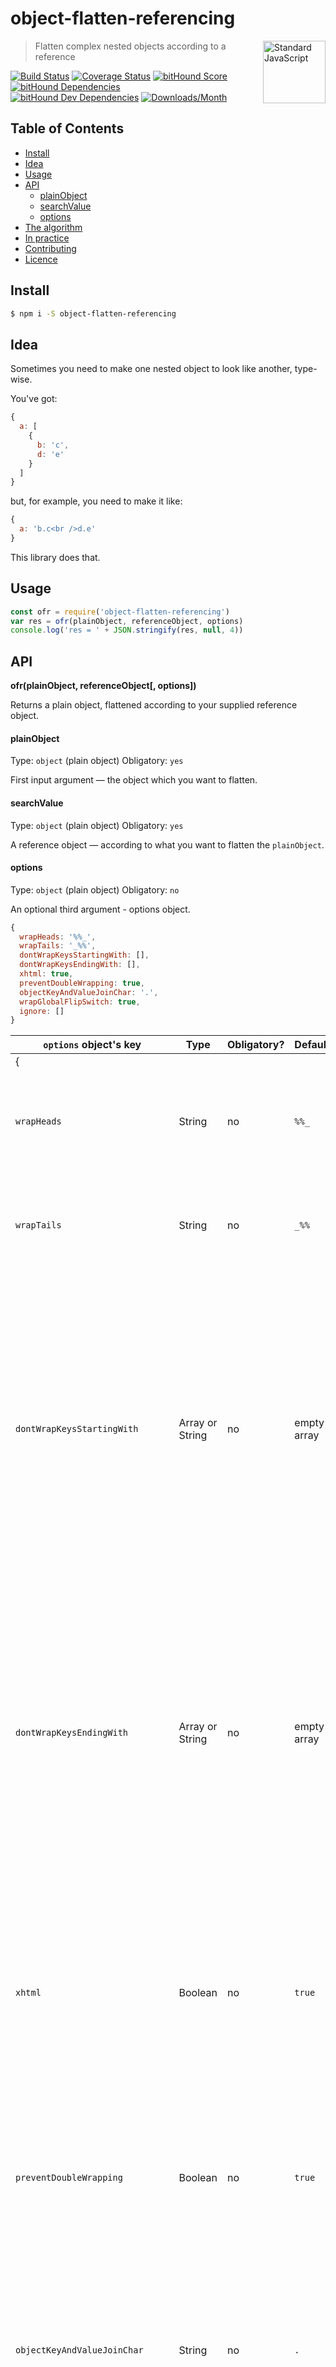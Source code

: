 # object-flatten-referencing

<a href="https://github.com/feross/standard" style="float: right; padding: 0 0 20px 20px;"><img src="https://cdn.rawgit.com/feross/standard/master/sticker.svg" alt="Standard JavaScript" width="100" align="right"></a>

> Flatten complex nested objects according to a reference

[![Build Status][travis-img]][travis-url]
[![Coverage Status][cov-img]][cov-url]
[![bitHound Score][bithound-img]][bithound-url]
[![bitHound Dependencies][deps-img]][deps-url]
[![bitHound Dev Dependencies][dev-img]][dev-url]
[![Downloads/Month][downloads-img]][downloads-url]

## Table of Contents

<!-- START doctoc generated TOC please keep comment here to allow auto update -->
<!-- DON'T EDIT THIS SECTION, INSTEAD RE-RUN doctoc TO UPDATE -->


- [Install](#install)
- [Idea](#idea)
- [Usage](#usage)
- [API](#api)
    - [plainObject](#plainobject)
    - [searchValue](#searchvalue)
    - [options](#options)
- [The algorithm](#the-algorithm)
- [In practice](#in-practice)
- [Contributing](#contributing)
- [Licence](#licence)

<!-- END doctoc generated TOC please keep comment here to allow auto update -->

## Install

```bash
$ npm i -S object-flatten-referencing
```

## Idea

Sometimes you need to make one nested object to look like another, type-wise.

You've got:

```js
{
  a: [
    {
      b: 'c',
      d: 'e'
    }
  ]
}
```

but, for example, you need to make it like:

```js
{
  a: 'b.c<br />d.e'
}
```

This library does that.

## Usage

```js
const ofr = require('object-flatten-referencing')
var res = ofr(plainObject, referenceObject, options)
console.log('res = ' + JSON.stringify(res, null, 4))
```

## API

**ofr(plainObject, referenceObject\[, options])**

Returns a plain object, flattened according to your supplied reference object.

#### plainObject

Type: `object` (plain object)
Obligatory: `yes`

First input argument — the object which you want to flatten.

#### searchValue

Type: `object` (plain object)
Obligatory: `yes`

A reference object — according to what you want to flatten the `plainObject`.

#### options

Type: `object` (plain object)
Obligatory: `no`

An optional third argument - options object.

```js
{
  wrapHeads: '%%_',
  wrapTails: '_%%',
  dontWrapKeysStartingWith: [],
  dontWrapKeysEndingWith: [],
  xhtml: true,
  preventDoubleWrapping: true,
  objectKeyAndValueJoinChar: '.',
  wrapGlobalFlipSwitch: true,
  ignore: []
}
```

`options` object's key         | Type     | Obligatory? | Default           | Description
-------------------------------|----------|-------------|-------------------|----------------------
{                              |          |             |                   |
`wrapHeads`                    | String   | no          | `%%_`             | Prepend this to each value, each result of flattening or simply other encountered value.
`wrapTails`                    | String   | no          | `_%%`             | Append this to each value, each result of flattening or simply other encountered value.
`dontWrapKeysStartingWith`     | Array or String | no          | empty array      | If it's set, if key names start with this, then we won't append or prepend anything to them (or their child nodes). Also, we won't flatten them (or their child nodes). This is used to prevent mangling of keys containing your [data storage](https://github.com/code-and-send/json-variables#data-containers), for example.
`dontWrapKeysEndingWith`         | Array or String | no | empty array      | If it's set, if key names end with this, then we won't append or prepend anything to them (or their child nodes). Also, we won't flatten them (or their child nodes). This is used to prevent mangling of keys containing your [data storage](https://github.com/code-and-send/json-variables#data-containers), for example.
`xhtml`                        | Boolean  | no          | `true`            | When flattening, arrays or plain objects are converted into strings. Each value is separated by a line break, and this controls which type to use: HTML (`<br>`) or XHTML (`<br />`)
`preventDoubleWrapping`        | Boolean  | no          | `true`            | If the current value already contains a string from `wrapHeads` or `wrapTails`, don't wrap to prevent double wrapping.
`objectKeyAndValueJoinChar`    | String   | no          | `.`               | When an object is turned into a string, its key is joined with its value, with another string in-between. This controls what that in-between string is.
`wrapGlobalFlipSwitch`         | Boolean  | no          | `true`            | You can turn off the wrapping function completely using this.
`ignore`                       | Array or String | no   | empty array       | Don't apply any flattening to any of these keys. Naturally, don't wrap them with anything either.
`whatToDoWhenReferenceIsMissing` | Integer | no         | `0`               | 0 = skip, 1 = throw, 2 = flatten to string
}                              |          |             |                   |

## The algorithm

In its core, this library uses two functions:

- one which flattens objects
- another which flattens arrays

**Objects** are flattened into arrays (yes, not strings) in the following fashion:

```js
// from:
{
  a: 'b',
  c: 'd'
}
// to:
['%%_a.b_%%', '%%_c.d_%%']
```

Arrays are flattened into strings:

```js
// from:
['a', 'b', 'c']
// to:
'%%_a_%%<br />%%_b_%%<br />%%_c_%%'
```

This library recursively traverses both inputs, compares their types and if one type is lesser in the food chain (object vs. string), it uses the above functions to flatten all mismatching elements into strings.

## In practice

In practice, you will need this library when you need to map the variables in email templates.

For example, your _data content file_ in JSON (development version) that controls your template is:

```js
// data file:
{
  "title": "Welcome",
  "name": "John"
}
```

but you need to turn it into the following when generating PROD version:

```js
// you want your data file to look like this after processing:
{
  "title": "Welcome",
  "name": "${object.name}"
}
```

To achieve that, you use another JSON _mapping file_,

```js
// mapping file:
{
  "name": {
    "object": "name"
  }
}
```

It's easy to merge the _mapping file_ onto the _data file_, but you get:

```js
// intermediate data file after merging the mapping file over data file
{
  "title": "Welcome",
  "name": {
    "object": "name"
  }
}
```

Now you need to **flatten** the above object, so that the key called `name` has a value of `string` type, not `object`. This library helps to achieve that:

```js
var mergedDataFile = {
  "title": "Welcome",
  "name": {
    "object": "name"
  }
}
var reference = {
  "title": "Welcome",
  "name": "John"
}
mergedDataFile = ofr(
  mergedDataFile,
  reference,
  {
    wrapHeads: '${',
    wrapTails: '}'
  }
)
console.log(JSON.stringify(mergedDataFile, null, 4))
// => {
//      "title": "Welcome",
//      "name": "${object.name}"
//    }
```

Voilà!

## Contributing

All contributions are welcome. Please stick to [Standard JavaScript](https://github.com/feross/standard) notation and supplement the `test.js` with new unit tests covering your feature(s).

If you see anything incorrect whatsoever, do [raise an issue](https://github.com/code-and-send/object-flatten-referencing/issues). If you file a pull request, I'll do my best to help you to get it merged as soon as possible. If you have any comments on the code, including ideas how to improve something, don't hesitate to contact me by email.

## Licence

> MIT License (MIT)

> Copyright (c) 2017 Codsen Ltd, Roy Reveltas

> Permission is hereby granted, free of charge, to any person obtaining a copy
of this software and associated documentation files (the "Software"), to deal
in the Software without restriction, including without limitation the rights
to use, copy, modify, merge, publish, distribute, sublicense, and/or sell
copies of the Software, and to permit persons to whom the Software is
furnished to do so, subject to the following conditions:

> The above copyright notice and this permission notice shall be included in all
copies or substantial portions of the Software.

> THE SOFTWARE IS PROVIDED "AS IS", WITHOUT WARRANTY OF ANY KIND, EXPRESS OR
IMPLIED, INCLUDING BUT NOT LIMITED TO THE WARRANTIES OF MERCHANTABILITY,
FITNESS FOR A PARTICULAR PURPOSE AND NONINFRINGEMENT. IN NO EVENT SHALL THE
AUTHORS OR COPYRIGHT HOLDERS BE LIABLE FOR ANY CLAIM, DAMAGES OR OTHER
LIABILITY, WHETHER IN AN ACTION OF CONTRACT, TORT OR OTHERWISE, ARISING FROM,
OUT OF OR IN CONNECTION WITH THE SOFTWARE OR THE USE OR OTHER DEALINGS IN THE
SOFTWARE.

[travis-img]: https://travis-ci.org/code-and-send/object-flatten-referencing.svg?branch=master
[travis-url]: https://travis-ci.org/code-and-send/object-flatten-referencing

[cov-img]: https://coveralls.io/repos/github/code-and-send/object-flatten-referencing/badge.svg?branch=master
[cov-url]: https://coveralls.io/github/code-and-send/object-flatten-referencing?branch=master

[bithound-img]: https://www.bithound.io/github/code-and-send/object-flatten-referencing/badges/score.svg
[bithound-url]: https://www.bithound.io/github/code-and-send/object-flatten-referencing

[deps-img]: https://www.bithound.io/github/code-and-send/object-flatten-referencing/badges/dependencies.svg
[deps-url]: https://www.bithound.io/github/code-and-send/object-flatten-referencing/master/dependencies/npm

[dev-img]: https://www.bithound.io/github/code-and-send/object-flatten-referencing/badges/devDependencies.svg
[dev-url]: https://www.bithound.io/github/code-and-send/object-flatten-referencing/master/dependencies/npm

[downloads-img]: https://img.shields.io/npm/dm/object-flatten-referencing.svg
[downloads-url]: https://www.npmjs.com/package/object-flatten-referencing

